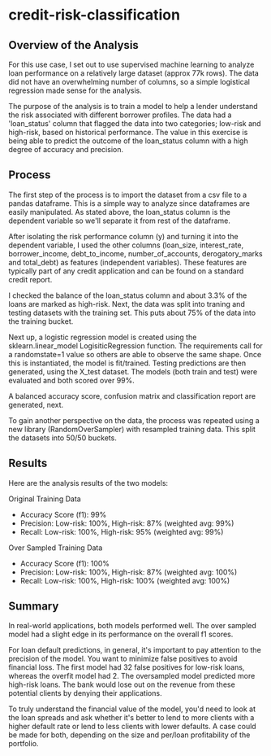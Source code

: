# credit-risk-classification

## Overview of the Analysis

For this use case, I set out to use supervised machine learning to analyze loan performance on a relatively large dataset (approx 77k rows). The data did not have an overwhelming number of columns, so a simple logistical regression made sense for the analysis. 

The purpose of the analysis is to train a model to help a lender understand the risk associated with different borrower profiles. The data had a 'loan_status' column that flagged the data into two categories; low-risk and high-risk, based on historical performance. The value in this exercise is being able to predict the outcome of the loan_status column with a high degree of accuracy and precision. 

## Process

The first step of the process is to import the dataset from a csv file to a pandas dataframe. This is a simple way to analyze since dataframes are easily manipulated. As stated above, the loan_status column is the dependent variable so we'll separate it from rest of the dataframe.

After isolating the risk performance column (y) and turning it into the dependent variable, I used the other columns (loan_size, interest_rate, borrower_income, debt_to_income, number_of_accounts, derogatory_marks and total_debt) as features (independent variables). These features are typically part of any credit application and can be found on a standard credit report. 

I checked the balance of the loan_status column and about 3.3% of the loans are marked as high-risk. Next, the data was split into traning and testing datasets with the training set. This puts about 75% of the data into the training bucket. 

Next up, a logistic regression model is created using the sklearn.linear_model LogisiticRegression function. The requirements call for a randomstate=1 value so others are able to observe the same shape. Once this is instantiated, the model is fit/trained. Testing predictions are then generated, using the X_test dataset. The models (both train and test) were evaluated and both scored over 99%. 

A balanced accuracy score, confusion matrix and classification report are generated, next. 

To gain another perspective on the data, the process was repeated using a new library (RandomOverSampler) with resampled training data. This split the datasets into 50/50 buckets. 

## Results

Here are the analysis results of the two models: 

Original Training Data
* Accuracy Score (f1): 99%
* Precision: Low-risk: 100%, High-risk: 87% (weighted avg: 99%)
* Recall: Low-risk: 100%, High-risk: 95% (weighted avg: 99%)

Over Sampled Training Data
* Accuracy Score (f1): 100%
* Precision: Low-risk: 100%, High-risk: 87% (weighted avg: 100%)
* Recall: Low-risk: 100%, High-risk: 100% (weighted avg: 100%)

## Summary

In real-world applications, both models performed well. The over sampled model had a slight edge in its performance on the overall f1 scores. 

For loan default predictions, in general, it's important to pay attention to the precision of the model. You want to minimize false positives to avoid financial loss. The first model had 32 false positives for low-risk loans, whereas the overfit model had 2. The oversampled model predicted more high-risk loans. The bank would lose out on the revenue from these potential clients by denying their applications. 

To truly understand the financial value of the model, you'd need to look at the loan spreads and ask whether it's better to lend to more clients with a higher default rate or lend to less clients with lower defaults. A case could be made for both, depending on the size and per/loan profitability of the portfolio. 

